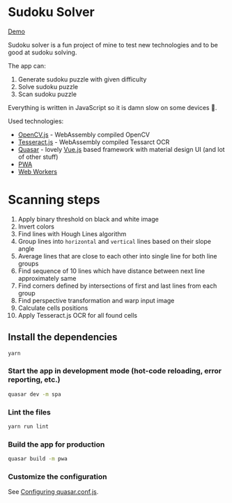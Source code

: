 # Sudoku Solver

[Demo](https://lubosmato.github.io/sudoku/#/)

Sudoku solver is a fun project of mine to test new technologies and to be good at sudoku solving.

The app can: 
1. Generate sudoku puzzle with given difficulty
2. Solve sudoku puzzle
3. Scan sudoku puzzle

Everything is written in JavaScript so it is damn slow on some devices 🙂. 

Used technologies:
- [OpenCV.js](https://docs.opencv.org/master/d5/d10/tutorial_js_root.html) - WebAssembly compiled OpenCV
- [Tesseract.js](https://github.com/naptha/tesseract.js) - WebAssembly compiled Tessarct OCR
- [Quasar](https://quasar.dev/) - lovely [Vue.js](https://vuejs.org/) based framework with material design UI (and lot of other stuff)
- [PWA](https://web.dev/progressive-web-apps/)
- [Web Workers](https://developer.mozilla.org/en-US/docs/Web/API/Web_Workers_API/Using_web_workers)

# Scanning steps
1. Apply binary threshold on black and white image
2. Invert colors
3. Find lines with Hough Lines algorithm
4. Group lines into `horizontal` and `vertical` lines based on their slope angle
5. Average lines that are close to each other into single line for both line groups
6. Find sequence of 10 lines which have distance between next line approximately same
7. Find corners defined by intersections of first and last lines from each group
8. Find perspective transformation and warp input image
9. Calculate cells positions
10. Apply Tesseract.js OCR for all found cells

## Install the dependencies
```bash
yarn
```

### Start the app in development mode (hot-code reloading, error reporting, etc.)
```bash
quasar dev -m spa
```

### Lint the files
```bash
yarn run lint
```

### Build the app for production
```bash
quasar build -m pwa
```

### Customize the configuration
See [Configuring quasar.conf.js](https://quasar.dev/quasar-cli/quasar-conf-js).
